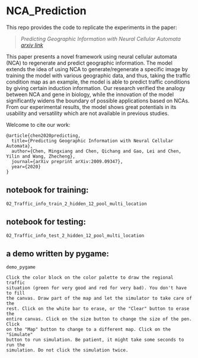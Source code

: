 # NCA_Prediction

This repo provides the code to replicate the experiments in the paper:

> <cite> Predicting Geographic Information with Neural Cellular Automata [arxiv link](https://arxiv.org/pdf/2009.09347.pdf)</cite>

This paper presents a novel framework using neural cellular automata (NCA) to regenerate and predict geographic information. The model extends the idea of using NCA to generate/regenerate a specific image by training the model with various geographic data, and thus, taking the traffic condition map as an example, the model is able to predict traffic conditions by giving certain induction information. Our research verified the analogy between NCA and gene in biology, while the innovation of the model significantly widens the boundary of possible applications based on NCAs. From our experimental results, the model shows great potentials in its usability and versatility which are not available in previous studies.

Welcome to cite our work:

``` 
@article{chen2020predicting,
  title={Predicting Geographic Information with Neural Cellular Automata},
  author={Chen, Mingxiang and Chen, Qichang and Gao, Lei and Chen, Yilin and Wang, Zhecheng},
  journal={arXiv preprint arXiv:2009.09347},
  year={2020}
}
```


## notebook for training:

    02_Traffic_info_train_2_hidden_12_pool_multi_location

## notebook for testing:

    02_Traffic_info_test_2_hidden_12_pool_multi_location

## a demo written by pygame:

    demo_pygame

    Click the color block on the color palette to draw the regional traffic
    situation (green for very good and red for very bad). You don't have to fill
    the canvas. Draw part of the map and let the simulator to take care of the
    rest. Click on the white bar to erase, or the "Clear" button to erase the
    entire canvas. Click on the size button to change the size of the pen. Click
    on the "Map" button to change to a different map. Click on the "Simulate"
    button to run simulation. Be patient, it might take some seconds to run the
    simulation. Do not click the simulation twice.
